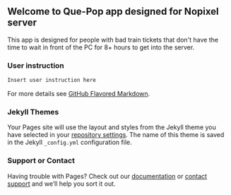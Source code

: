 
<script src="https://cdn.onesignal.com/sdks/OneSignalSDK.js" async=""></script>
<script>
  window.OneSignal = window.OneSignal || [];
  OneSignal.push(function() {
    OneSignal.init({
      appId: "1c5c2a48-87c9-4389-96c2-610fad11904b",
    });
  });
</script>

## Welcome to Que-Pop app designed for Nopixel server

This app is designed for people with bad train tickets that don't have the time to wait in front of the PC for 8+ hours to get into the server.



### User instruction


```markdown
Insert user instruction here
```

For more details see [GitHub Flavored Markdown](https://guides.github.com/features/mastering-markdown/).

### Jekyll Themes

Your Pages site will use the layout and styles from the Jekyll theme you have selected in your [repository settings](https://github.com/quepop-modusponens/quepop-modusponens.github.io/settings/pages). The name of this theme is saved in the Jekyll `_config.yml` configuration file.

### Support or Contact

Having trouble with Pages? Check out our [documentation](https://docs.github.com/categories/github-pages-basics/) or [contact support](https://support.github.com/contact) and we’ll help you sort it out.
